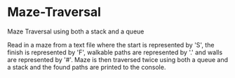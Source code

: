 # Maze-Traversal
 Maze Traversal using both a stack and a queue

Read in a maze from a text file where the start is represented by 'S', the finish is represented by 'F', walkable paths are represented by '.' and walls are represented by '#'.
Maze is then traversed twice using both a queue and a stack and the found paths are printed to the console.